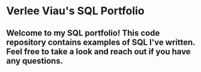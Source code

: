 # Verlee Viau's SQL Portfolio

## Welcome to my SQL portfolio! This code repository contains examples of SQL I've written. Feel free to take a look and reach out if you have any questions.

